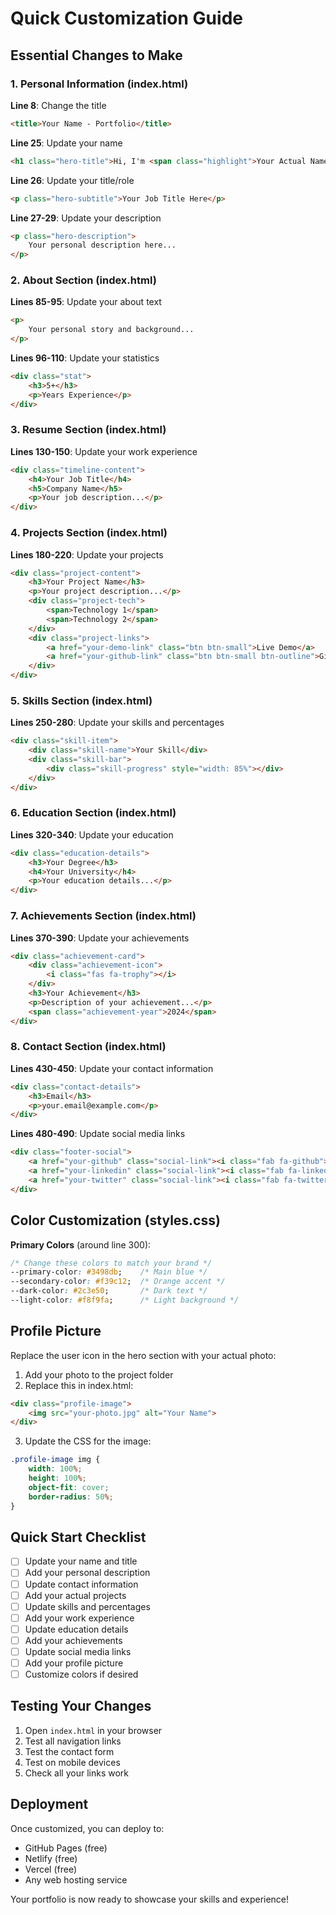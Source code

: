 # Quick Customization Guide

## Essential Changes to Make

### 1. Personal Information (index.html)

**Line 8**: Change the title
```html
<title>Your Name - Portfolio</title>
```

**Line 25**: Update your name
```html
<h1 class="hero-title">Hi, I'm <span class="highlight">Your Actual Name</span></h1>
```

**Line 26**: Update your title/role
```html
<p class="hero-subtitle">Your Job Title Here</p>
```

**Line 27-29**: Update your description
```html
<p class="hero-description">
    Your personal description here...
</p>
```

### 2. About Section (index.html)

**Lines 85-95**: Update your about text
```html
<p>
    Your personal story and background...
</p>
```

**Lines 96-110**: Update your statistics
```html
<div class="stat">
    <h3>5+</h3>
    <p>Years Experience</p>
</div>
```

### 3. Resume Section (index.html)

**Lines 130-150**: Update your work experience
```html
<div class="timeline-content">
    <h4>Your Job Title</h4>
    <h5>Company Name</h5>
    <p>Your job description...</p>
</div>
```

### 4. Projects Section (index.html)

**Lines 180-220**: Update your projects
```html
<div class="project-content">
    <h3>Your Project Name</h3>
    <p>Your project description...</p>
    <div class="project-tech">
        <span>Technology 1</span>
        <span>Technology 2</span>
    </div>
    <div class="project-links">
        <a href="your-demo-link" class="btn btn-small">Live Demo</a>
        <a href="your-github-link" class="btn btn-small btn-outline">GitHub</a>
    </div>
</div>
```

### 5. Skills Section (index.html)

**Lines 250-280**: Update your skills and percentages
```html
<div class="skill-item">
    <div class="skill-name">Your Skill</div>
    <div class="skill-bar">
        <div class="skill-progress" style="width: 85%"></div>
    </div>
</div>
```

### 6. Education Section (index.html)

**Lines 320-340**: Update your education
```html
<div class="education-details">
    <h3>Your Degree</h3>
    <h4>Your University</h4>
    <p>Your education details...</p>
</div>
```

### 7. Achievements Section (index.html)

**Lines 370-390**: Update your achievements
```html
<div class="achievement-card">
    <div class="achievement-icon">
        <i class="fas fa-trophy"></i>
    </div>
    <h3>Your Achievement</h3>
    <p>Description of your achievement...</p>
    <span class="achievement-year">2024</span>
</div>
```

### 8. Contact Section (index.html)

**Lines 430-450**: Update your contact information
```html
<div class="contact-details">
    <h3>Email</h3>
    <p>your.email@example.com</p>
</div>
```

**Lines 480-490**: Update social media links
```html
<div class="footer-social">
    <a href="your-github" class="social-link"><i class="fab fa-github"></i></a>
    <a href="your-linkedin" class="social-link"><i class="fab fa-linkedin"></i></a>
    <a href="your-twitter" class="social-link"><i class="fab fa-twitter"></i></a>
</div>
```

## Color Customization (styles.css)

**Primary Colors** (around line 300):
```css
/* Change these colors to match your brand */
--primary-color: #3498db;    /* Main blue */
--secondary-color: #f39c12;  /* Orange accent */
--dark-color: #2c3e50;       /* Dark text */
--light-color: #f8f9fa;      /* Light background */
```

## Profile Picture

Replace the user icon in the hero section with your actual photo:

1. Add your photo to the project folder
2. Replace this in index.html:
```html
<div class="profile-image">
    <img src="your-photo.jpg" alt="Your Name">
</div>
```

3. Update the CSS for the image:
```css
.profile-image img {
    width: 100%;
    height: 100%;
    object-fit: cover;
    border-radius: 50%;
}
```

## Quick Start Checklist

- [ ] Update your name and title
- [ ] Add your personal description
- [ ] Update contact information
- [ ] Add your actual projects
- [ ] Update skills and percentages
- [ ] Add your work experience
- [ ] Update education details
- [ ] Add your achievements
- [ ] Update social media links
- [ ] Add your profile picture
- [ ] Customize colors if desired

## Testing Your Changes

1. Open `index.html` in your browser
2. Test all navigation links
3. Test the contact form
4. Test on mobile devices
5. Check all your links work

## Deployment

Once customized, you can deploy to:
- GitHub Pages (free)
- Netlify (free)
- Vercel (free)
- Any web hosting service

Your portfolio is now ready to showcase your skills and experience! 